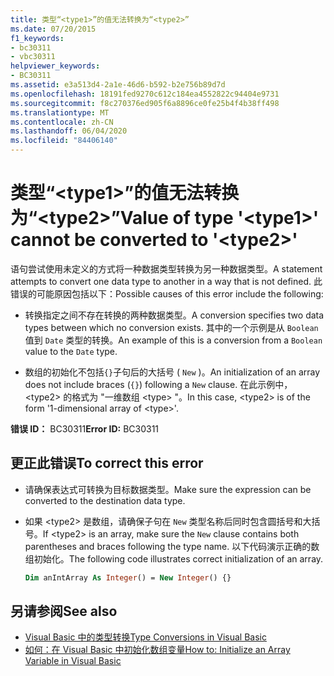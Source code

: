 ```yaml
---
title: 类型“<type1>”的值无法转换为“<type2>”
ms.date: 07/20/2015
f1_keywords:
- bc30311
- vbc30311
helpviewer_keywords:
- BC30311
ms.assetid: e3a513d4-2a1e-46d6-b592-b2e756b89d7d
ms.openlocfilehash: 18191fed9270c612c184ea4552822c94404e9731
ms.sourcegitcommit: f8c270376ed905f6a8896ce0fe25b4f4b38ff498
ms.translationtype: MT
ms.contentlocale: zh-CN
ms.lasthandoff: 06/04/2020
ms.locfileid: "84406140"
---
```

# <a name="value-of-type-type1-cannot-be-converted-to-type2"></a><span data-ttu-id="371a6-102">类型“\<type1>”的值无法转换为“\<type2>”</span><span class="sxs-lookup"><span data-stu-id="371a6-102">Value of type '\<type1>' cannot be converted to '\<type2>'</span></span>

<span data-ttu-id="371a6-103">语句尝试使用未定义的方式将一种数据类型转换为另一种数据类型。</span><span class="sxs-lookup"><span data-stu-id="371a6-103">A statement attempts to convert one data type to another in a way that is not defined.</span></span> <span data-ttu-id="371a6-104">此错误的可能原因包括以下：</span><span class="sxs-lookup"><span data-stu-id="371a6-104">Possible causes of this error include the following:</span></span>

- <span data-ttu-id="371a6-105">转换指定之间不存在转换的两种数据类型。</span><span class="sxs-lookup"><span data-stu-id="371a6-105">A conversion specifies two data types between which no conversion exists.</span></span> <span data-ttu-id="371a6-106">其中的一个示例是从 `Boolean` 值到 `Date` 类型的转换。</span><span class="sxs-lookup"><span data-stu-id="371a6-106">An example of this is a conversion from a `Boolean` value to the `Date` type.</span></span>

- <span data-ttu-id="371a6-107">数组的初始化不包括`{}`子句后的大括号 ( `New` )。</span><span class="sxs-lookup"><span data-stu-id="371a6-107">An initialization of an array does not include braces (`{}`) following a `New` clause.</span></span> <span data-ttu-id="371a6-108">在此示例中， \<type2> 的格式为 "一维数组 \<type> "。</span><span class="sxs-lookup"><span data-stu-id="371a6-108">In this case, \<type2> is of the form '1-dimensional array of \<type>'.</span></span>

<span data-ttu-id="371a6-109">**错误 ID：** BC30311</span><span class="sxs-lookup"><span data-stu-id="371a6-109">**Error ID:** BC30311</span></span>

## <a name="to-correct-this-error"></a><span data-ttu-id="371a6-110">更正此错误</span><span class="sxs-lookup"><span data-stu-id="371a6-110">To correct this error</span></span>

- <span data-ttu-id="371a6-111">请确保表达式可转换为目标数据类型。</span><span class="sxs-lookup"><span data-stu-id="371a6-111">Make sure the expression can be converted to the destination data type.</span></span>

- <span data-ttu-id="371a6-112">如果 \<type2> 是数组，请确保子句在 `New` 类型名称后同时包含圆括号和大括号。</span><span class="sxs-lookup"><span data-stu-id="371a6-112">If \<type2> is an array, make sure the `New` clause contains both parentheses and braces following the type name.</span></span> <span data-ttu-id="371a6-113">以下代码演示正确的数组初始化。</span><span class="sxs-lookup"><span data-stu-id="371a6-113">The following code illustrates correct initialization of an array.</span></span>

  ```vb
  Dim anIntArray As Integer() = New Integer() {}
  ```

## <a name="see-also"></a><span data-ttu-id="371a6-114">另请参阅</span><span class="sxs-lookup"><span data-stu-id="371a6-114">See also</span></span>

- [<span data-ttu-id="371a6-115">Visual Basic 中的类型转换</span><span class="sxs-lookup"><span data-stu-id="371a6-115">Type Conversions in Visual Basic</span></span>](../programming-guide/language-features/data-types/type-conversions.md)
- [<span data-ttu-id="371a6-116">如何：在 Visual Basic 中初始化数组变量</span><span class="sxs-lookup"><span data-stu-id="371a6-116">How to: Initialize an Array Variable in Visual Basic</span></span>](../programming-guide/language-features/arrays/how-to-initialize-an-array-variable.md)
